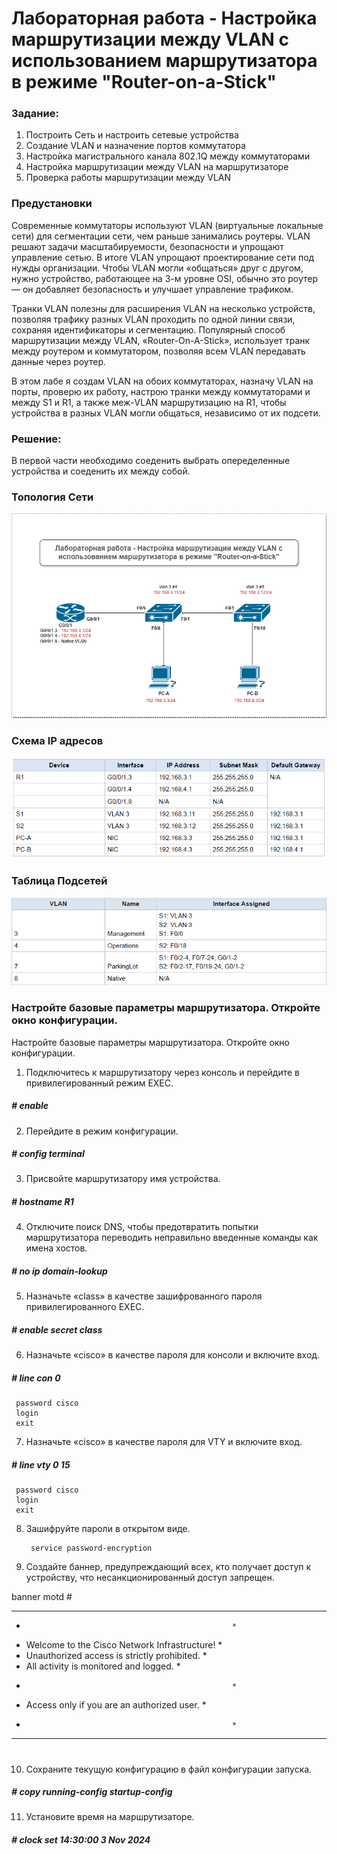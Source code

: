 # Лабораторная работа - Настройка маршрутизации между VLAN с использованием маршрутизатора в режиме "Router-on-a-Stick"


### Задание:

 1. Построить Сеть и настроить сетевые устройства
 2. Создание VLAN и назначение портов коммутатора
 3. Настройка магистрального канала 802.1Q между коммутаторами
 4. Настройка маршрутизации между VLAN на маршрутизаторе
 5. Проверка работы маршрутизации между VLAN

### Предустановки

Современные коммутаторы используют VLAN (виртуальные локальные сети) для сегментации сети, чем раньше занимались роутеры. VLAN решают задачи масштабируемости, безопасности и упрощают управление сетью. В итоге VLAN упрощают проектирование сети под нужды организации. Чтобы VLAN могли «общаться» друг с другом, нужно устройство, работающее на 3-м уровне OSI, обычно это роутер — он добавляет безопасность и улучшает управление трафиком.

Транки VLAN полезны для расширения VLAN на несколько устройств, позволяя трафику разных VLAN проходить по одной линии связи, сохраняя идентификаторы и сегментацию. Популярный способ маршрутизации между VLAN, «Router-On-A-Stick», использует транк между роутером и коммутатором, позволяя всем VLAN передавать данные через роутер.

В этом лабе я создам VLAN на обоих коммутаторах, назначу VLAN на порты, проверю их работу, настрою транки между коммутаторами и между S1 и R1, а также меж-VLAN маршрутизацию на R1, чтобы устройства в разных VLAN могли общаться, независимо от их подсети.

### Решение:

В первой части необходимо соеденить выбрать опеределенные устройства и соеденить их между собой.

### Топология Сети
![topology](lab_003_tpology.png)

### Схема IP адресов
![ip addressing scheme](lab_003_addressing_scheme.png)

### Таблица Подсетей

![vlans](lab_003_vlans.png)

### Настройте базовые параметры маршрутизатора. Откройте окно конфигурации.

Настройте базовые параметры маршрутизатора. Откройте окно конфигурации.

1. Подключитесь к маршрутизатору через консоль и перейдите в привилегированный режим EXEC. 

  ##### \# enable

2. Перейдите в режим конфигурации. 

  ##### \# config terminal 

3. Присвойте маршрутизатору имя устройства. 

  ##### \# hostname R1

4. Отключите поиск DNS, чтобы предотвратить попытки маршрутизатора переводить неправильно введенные команды как имена хостов. 

  ##### \# no ip domain-lookup

5. Назначьте «class» в качестве зашифрованного пароля привилегированного EXEC. 

  ##### \# enable secret class

6. Назначьте «cisco» в качестве пароля для консоли и включите вход. 

  ##### \# line con 0            
     password cisco        
     login
     exit

7. Назначьте «cisco» в качестве пароля для VTY и включите вход. 

  ##### \# line vty 0 15
     password cisco
     login
     exit

8. Зашифруйте пароли в открытом виде. 

        service password-encryption

9. Создайте баннер, предупреждающий всех, кто получает доступ к устройству, что несанкционированный доступ запрещен. 

banner motd #
*****************************************************
*                                                   *
*   Welcome to the Cisco Network Infrastructure!    *
*   Unauthorized access is strictly prohibited.     *
*   All activity is monitored and logged.           *
*                                                   *
*   Access only if you are an authorized user.      *
*                                                   *
*****************************************************
#

10. Сохраните текущую конфигурацию в файл конфигурации запуска. 

  ##### \# copy running-config startup-config

11. Установите время на маршрутизаторе.

  ##### \# clock set 14:30:00 3 Nov 2024 


